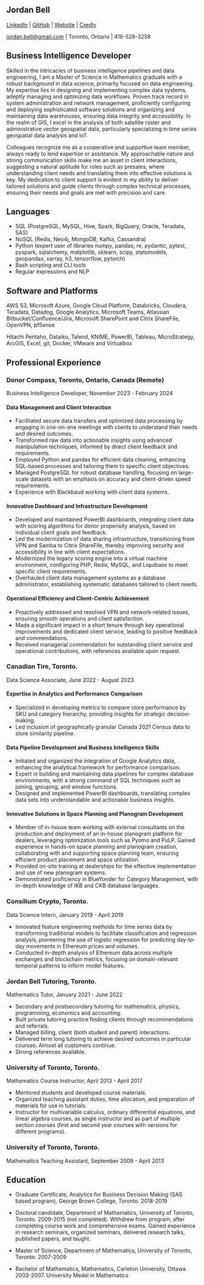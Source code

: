 ## Jordan Bell

[LinkedIn](https://linkedin.com/in/jordanbell2357) | [GitHub](https://github.com/jordanbell2357) | [Website](http://jordanbell.info) | [Credly](https://www.credly.com/users/jordanbell2357/badges)

[jordan.bell@gmail.com](mailto:jordan.bell@gmail.com) | Toronto, Ontario | 416-528-3258

## Business Intelligence Developer

Skilled in the intricacies of business intelligence pipelines and data engineering, I am a Master of Science in Mathematics graduate with a robust background in data science, primarily focused on data engineering. My expertise lies in designing and implementing complex data systems, adeptly managing and optimizing data workflows. Proven track record in system administration and network management, proficiently configuring and deploying sophisticated software solutions and organizing and maintaining data warehouses, ensuring data integrity and accessibility.
In the realm of GIS, I excel in the analysis of both satellite raster and administrative vector geospatial data, particularly specializing in time series geospatial data analysis and IoT.

Colleagues recognize me as a cooperative and supportive team member, always ready to lend expertise or assistance. My approachable nature and strong communication skills make me an asset in client interactions, suggesting a natural aptitude for roles such as presales, where understanding client needs and translating them into effective solutions is key. My dedication to client support is evident in my ability to deliver tailored solutions and guide clients through complex technical processes, ensuring their needs and goals are met with precision and care.

## Languages

- SQL (PostgreSQL, MySQL, Hive, Spark, BigQuery, Oracle, Teradata, SAS)
- NoSQL (Redis, Neo4j, MongoDB, Kafka, Cassandra)
- Python (expert user of libraries numpy, pandas, re, pydantic, pytest, pyspark, sqlalchemy, matplotlib, sklearn, scipy, statsmodels, geopandas, xarray, h3, tensorflow, pytorch)
- Bash scripting and CLI tools
- Regular expressions and NLP

## Software and Platforms

AWS S3, Microsoft Azure, Google Cloud Platform, Databricks, Cloudera, Teradata, Datadog, Google Analytics, Microsoft Teams, Atlassian Bitbucket/Confluence/Jira, Microsoft SharePoint and Citrix ShareFile, OpenVPN, pfSense

Hitachi Pentaho, Dataiku, Talend, KNIME, PowerBI, Tableau, MicroStrategy, ArcGIS, Excel, git, Docker, VMware and Virtualbox

## Professional Experience

### Donor Compass, Toronto, Ontario, Canada (Remote)
Business Intelligence Developer, November 2023 - February 2024

#### Data Management and Client Interaction
- Facilitated secure data transfers and optimized data processing by engaging in one-on-one meetings with clients to understand their needs and desired outcomes.
- Transformed raw data into actionable insights using advanced manipulation techniques, informed by direct client feedback and requirements.
- Employed Python and pandas for efficient data cleaning, enhancing SQL-based processes and tailoring them to specific client objectives.
- Managed PostgreSQL for robust database handling, focusing on large-scale datasets with an emphasis on accuracy and client-driven speed requirements.
- Experience with Blackbaud working with client data systems.

#### Innovative Dashboard and Infrastructure Development
- Developed and maintained PowerBI dashboards, integrating client data with scoring algorithms for donor propensity analysis, based on individual client goals and feedback.
- Led the modernization of data sharing infrastructure, transitioning from VPN and Samba to Citrix ShareFile, thereby improving security and accessibility in line with client expectations.
- Modernized the legacy scoring engine into a virtual machine environment, configuring PHP, Redis, MySQL, and Liquibase to meet specific client requirements.
- Overhauled client data management systems as a database administrator, establishing systematic databases tailored to client needs.

#### Operational Efficiency and Client-Centric Achievement
- Proactively addressed and resolved VPN and network-related issues, ensuring smooth operations and client satisfaction.
- Made a significant impact in a short tenure through key operational improvements and dedicated client service, leading to positive feedback and commendations.
- Received managerial commendation for outstanding client service and operational contributions, with references available upon request.


### Canadian Tire, Toronto.
Data Science Associate, June 2022 - August 2023

#### Expertise in Analytics and Performance Comparison
- Specialized in developing metrics to compare store performance by SKU and category hierarchy, providing insights for strategic decision-making.
- Led inclusion of geographically granular Canada 2021 Census data to store similarity pipeline.

#### Data Pipeline Development and Business Intelligence Skills
- Initiated and organized the integration of Google Analytics data, enhancing the analytical framework for performance comparison.
- Expert in building and maintaining data pipelines for complex database environments, with a strong command of SQL techniques such as joining, grouping, and window functions.
- Designed and implemented PowerBI dashboards, translating complex data sets into understandable and actionable business insights.

#### Innovative Solutions in Space Planning and Planogram Development
- Member of in-house team working with external consultants on the production and deployment of an in-house planogram platform for dealers, leveraging optimization tools such as Pyomo and PuLP.
Gained experience in hands-on space planning and planogram creation, collaborating with and supporting space planning team, ensuring efficient product placement and space utilization.
- Provided on-site training at dealerships for the effective implementation and use of new planogram systems.
- Demonstrated proficiency in BlueYonder for Category Management, with in-depth knowledge of IKB and CKB database languages.

### Consilium Crypto, Toronto.
Data Science Intern, January 2019 - April 2019

- Innovated feature engineering methods for time series data by transforming traditional models to facilitate classification and regression analysis, pioneering the use of logistic regression for predicting day-to-day movements in Ethereum prices and volumes.
- Conducted in-depth analysis of Ethereum data across multiple exchanges and blockchain metrics, focusing on domain-relevant temporal patterns to inform model features.

### Jordan Bell Tutoring, Toronto.
Mathematics Tutor, January 2021 - June 2022

- Secondary and postsecondary tutoring for mathematics, physics, programming, economics and accounting. 
- Built private tutoring practice finding clients through recommendations and referrals.
- Managed billing, client (both student and parent) interactions.
- Delivered term long tutoring to achieve desired outcomes in particular courses. Almost all customers continue.
- Strong references available.

### University of Toronto, Toronto.
Mathematics Course Instructor, April 2013 - April 2017

- Mentored students and developed course materials.
- Organized teaching assistant duties, time allocation, and preparation of materials for use in tutorials.
- Instructor for multivariable calculus, ordinary differential equations, and linear algebra courses, as single instructor and as part of multiple section courses (first and second year courses with versions for different programs).

### University of Toronto, Toronto.
Mathematics Teaching Assistant, September 2009 - April 2013

## Education

- Graduate Certificate, Analytics for Business Decision Making (SAS based program), George Brown College, Toronto. 2018-2019

- Doctoral candidate, Department of Mathematics, University of Toronto, Toronto. 2009-2015 (not completed). Withdrew from program, after completing course work and comprehensive exams. Gained experience in research seminars, organized seminars, delivered research talks, published papers, and taught.

- Master of Science, Department of Mathematics, University of Toronto, Toronto. 2007-2009

- Bachelor of Mathematics, Mathematics, Carleton University, Ottawa. 2003-2007. University Medal in Mathematics